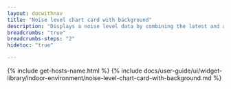 ```yaml
---
layout: docwithnav
title: "Noise level chart card with background"
description: "Displays a noise level data by combining the latest and aggregated values with the background image and optional simplified chart."
breadcrumbs: "true"
breadcrumbs-steps: "2"
hidetoc: "true"

---
```

{% include get-hosts-name.html %}
{% include docs/user-guide/ui/widget-library/indoor-environment/noise-level-chart-card-with-background.md %}
